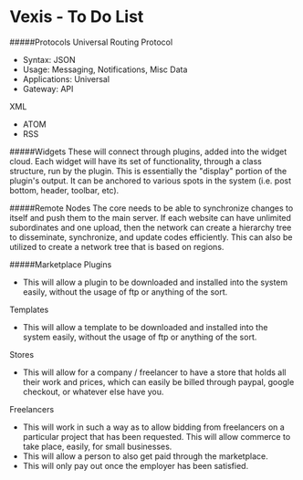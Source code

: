 Vexis - To Do List
=====

#####Protocols
Universal Routing Protocol
* Syntax: JSON
* Usage: Messaging, Notifications, Misc Data
* Applications: Universal
* Gateway: API

XML
* ATOM
* RSS

#####Widgets
These will connect through plugins, added into the widget cloud.  Each widget will have its set of functionality, through a class structure, run by the plugin.  This is essentially the "display" portion of the plugin's output.  It can be anchored to various spots in the system (i.e. post bottom, header, toolbar, etc).

#####Remote Nodes
The core needs to be able to synchronize changes to itself and push them to the main server.  If each website can have unlimited subordinates and one upload, then the network can create a hierarchy tree to disseminate, synchronize, and update codes efficiently.  This can also be utilized to create a network tree that is based on regions.

#####Marketplace
Plugins
* This will allow a plugin to be downloaded and installed into the system easily, without the usage of ftp or anything of the sort.

Templates
* This will allow a template to be downloaded and installed into the system easily, without the usage of ftp or anything of the sort.

Stores
* This will allow for a company / freelancer to have a store that holds all their work and prices, which can easily be billed through paypal, google checkout, or whatever else have you.

Freelancers
* This will work in such a way as to allow bidding from freelancers on a particular project that has been requested.  This will allow commerce to take place, easily, for small businesses.
* This will allow a person to also get paid through the marketplace.
* This will only pay out once the employer has been satisfied.
